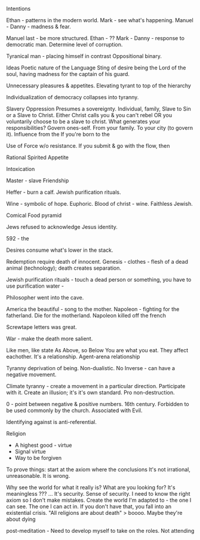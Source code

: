 Intentions

Ethan - patterns in the modern world.
Mark - see what's happening.
Manuel - 
Danny - madness & fear.

Manuel last - be more structured.
Ethan - ??
Mark - 
Danny - response to democratic man. Determine level of corruption.

Tyranical man - placing himself in contrast
Oppositional binary.


Ideas
Poetic nature of the Language
Sting of desire being the Lord of the soul, having madness for the captain of his guard.


Unnecessary pleasures & appetites.
Elevating tyrant to top of the hierarchy

Individualization of democracy collapses into tyranny.


Slavery
Oppression
Presumes a sovereignty.
Individual, family, 
Slave to Sin or a Slave to Christ.
	Either Christ calls you & you can't rebel OR you voluntarily choose to be a slave to christ.
	What generates your responsibilities?  Govern ones-self. From your family. To your city (to govern it). Influence from the 
	If you're born to the 

Use of Force w/o resistance.
If you submit & go with the flow, then 


Rational
Spirited
Appetite


Intoxication

Master - slave
Friendship


Heffer - burn a calf.
Jewish purification rituals.

Wine - symbolic of hope. Euphoric. Blood of christ - wine.
Faithless Jewish.


Comical 
Food pyramid


Jews refused to acknowledge Jesus identity.

592 - the 

Desires consume what's lower in the stack.

Redemption require death of innocent.
Genesis - clothes - flesh of a dead animal (technology); death creates separation.

Jewish purification rituals - touch a dead person or something, you have to use purification water - 

Philosopher went into the cave.

America the beautiful - song to the mother.
Napoleon - fighting for the fatherland.
Die for the motherland.
Napoleon killed off the french

Screwtape letters was great.


War - make the death more salient.

Like men, like state
As Above, so Below
You are what you eat.
They affect eachother. It's a relationship.
Agent-arena relationship

Tyranny deprivation of being.
Non-dualistic.
No Inverse - can have a negative movement.

Climate tyranny - create a movement in a particular direction. Participate with it. Create an illusion; it's it's own standard.
Pro non-destruction.


0 - point between negative & positive numbers. 16th century. Forbidden to be used commonly by the church. Associated with Evil.

Identifying against is anti-referential.

Religion
- A highest good - virtue
- Signal virtue
- Way to be forgiven

To prove things: start at the axiom where the conclusions
It's not irrational, unreasonable. It is wrong.

Why see the world for what it really is? What are you looking for? It's meaningless ??? ...
It's security. Sense of security.
I need to know the right axiom so I don't make mistakes.
Create the world I'm adapted to - the one I can see. The one I can act in. If you don't have that, you fall into an existential crisis.
"All religions are about death" > boooo. Maybe they're about dying 

post-meditation - 
Need to develop myself to take on the roles.
Not attending 